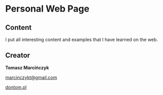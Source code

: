 # Personal Web Page## ContentI put all interesting content and examples that I have learned on the web.## Creator**Tomasz Marcińczyk** [marcinczykt@gmail.com](marcinczykt@gmail.com)[dontom.pl](http://dontom.pl/)